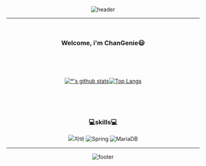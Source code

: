 <div align="center">

![header](https://capsule-render.vercel.app/api?type=slice&color=gradient&height=200&text=ChanGenie's%20GitHub&fontSize=50&section=header)

---

<br>

### **Welcome, i'm ChanGenie**:smiley:

<br><br><br>

[![*'s github stats](https://github-readme-stats.vercel.app/api?username=ckdwls2718&show_icons=true&theme=merko)](https://github.com/ckdwls2718)[![Top Langs](https://github-readme-stats.vercel.app/api/top-langs/?username=ckdwls2718&layout=compact)](https://github.com/ckdwls2718/githubreadme-stats)

<br><br><br>

### :computer:**skills**:computer:
![자바](https://img.shields.io/badge/-JAVA-007396?style=flat&logo=Java&logoColor=ffffff) ![Spring](https://img.shields.io/badge/-Spring-6DB33F?style=for-the-badge&logo=Spring&logoColor=white) ![MariaDB](https://img.shields.io/badge/-MariaDB-1F305F?style=flat-square&logo=mariadb&logoColor=white)

---

![footer](https://capsule-render.vercel.app/api?type=slice&color=gradient&height=100&section=footer)

</div>
